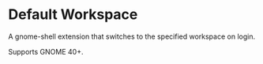 # Default Workspace

A gnome-shell extension that switches to the specified workspace on login.

Supports GNOME 40+.
